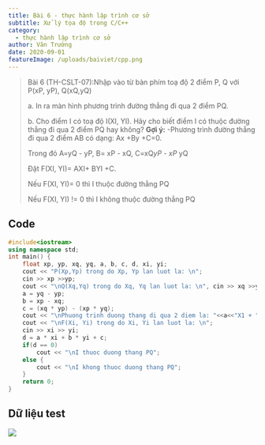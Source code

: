 ```yaml
---
title: Bài 6 - thực hành lập trình cơ sở
subtitle: Xử lý tọa độ trong C/C++
category:
  - thực hành lập trình cơ sở
author: Văn Trường
date: 2020-09-01
featureImage: /uploads/baiviet/cpp.png
---
```


> Bài 6 (TH-CSLT-07):Nhập vào từ bàn phím toạ độ 2 điểm P, Q với P(xP, yP), Q(xQ,yQ)
>
>a. In ra màn hình phương trình đường thẳng đi qua 2 điểm PQ.
>
>b. Cho điểm I có toạ độ I(XI, YI). Hãy cho biết điểm I có thuộc đường thẳng đi
>qua 2 điểm PQ hay không?
>**Gợi ý:**
>-Phương trình đường thẳng đi qua 2 điểm AB có dạng: Ax +By +C=0.
>
>Trong đó A=yQ - yP,  B= xP - xQ, C=xQ*yP - xP* yQ
>
>Đặt F(XI, YI)= AXI+ BYI +C.
>
>Nếu F(XI, YI)= 0 thì I thuộc đường thẳng PQ
>
>Nếu F(XI, YI) != 0 thì I không thuộc đường thẳng PQ


## Code  
```c++
#include<iostream>
using namespace std;
int main() {
    float xp, yp, xq, yq, a, b, c, d, xi, yi;
    cout << "P(Xp,Yp) trong do Xp, Yp lan luot la: \n";
    cin >> xp >>yp;
    cout << "\nQ(Xq,Yq) trong do Xq, Yq lan luot la: \n", cin >> xq >>yq;
    a = yq - yp;
    b = xp - xq;
    c = (xq * yp) - (xp * yq);
    cout << "\nPhuong trinh duong thang di qua 2 diem la: "<<a<<"X1 + "<<b<<"Y1 + "<<c<<" = 0";
    cout << "\nF(Xi, Yi) trong do Xi, Yi lan luot la: \n";
    cin >> xi >> yi;
    d = a * xi + b * yi + c;
    if(d == 0)
        cout << "\nI thuoc duong thang PQ";
    else {
        cout << "\nI khong thuoc duong thang PQ";
    }
	return 0;
}
```

## Dữ liệu test

![](https://i.ibb.co/RYTmvF5/image.png)